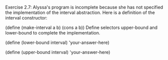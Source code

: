 Exercise 2.7: Alyssa's program is incomplete because she has not specified the implementation of the interval abstraction. Here is a definition of the interval constructor:

(define (make-interval a b) (cons a b))
Define selectors upper-bound and lower-bound to complete the implementation.

(define (lower-bound interval)
  'your-answer-here)
 
(define (upper-bound interval)
  'your-answer-here)
